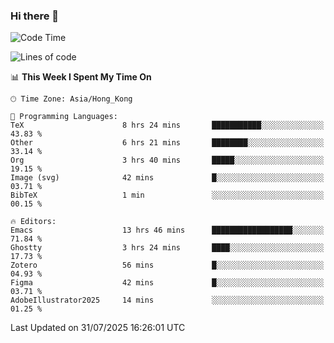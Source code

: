 ### Hi there 👋

<!--
**nicehiro/nicehiro** is a ✨ _special_ ✨ repository because its `README.md` (this file) appears on your GitHub profile.

Here are some ideas to get you started:

- 🔭 I’m currently working on ...
- 🌱 I’m currently learning ...
- 👯 I’m looking to collaborate on ...
- 🤔 I’m looking for help with ...
- 💬 Ask me about ...
- 📫 How to reach me: ...
- 😄 Pronouns: ...
- ⚡ Fun fact: ...
-->

<!--START_SECTION:waka-->
![Code Time](http://img.shields.io/badge/Code%20Time-854%20hrs%2020%20mins-blue)

![Lines of code](https://img.shields.io/badge/From%20Hello%20World%20I%27ve%20Written-1.7%20million%20lines%20of%20code-blue)

📊 **This Week I Spent My Time On** 

```text
🕑︎ Time Zone: Asia/Hong_Kong

💬 Programming Languages: 
TeX                      8 hrs 24 mins       ███████████░░░░░░░░░░░░░░   43.83 % 
Other                    6 hrs 21 mins       ████████░░░░░░░░░░░░░░░░░   33.14 % 
Org                      3 hrs 40 mins       █████░░░░░░░░░░░░░░░░░░░░   19.15 % 
Image (svg)              42 mins             █░░░░░░░░░░░░░░░░░░░░░░░░   03.71 % 
BibTeX                   1 min               ░░░░░░░░░░░░░░░░░░░░░░░░░   00.15 % 

🔥 Editors: 
Emacs                    13 hrs 46 mins      ██████████████████░░░░░░░   71.84 % 
Ghostty                  3 hrs 24 mins       ████░░░░░░░░░░░░░░░░░░░░░   17.73 % 
Zotero                   56 mins             █░░░░░░░░░░░░░░░░░░░░░░░░   04.93 % 
Figma                    42 mins             █░░░░░░░░░░░░░░░░░░░░░░░░   03.71 % 
AdobeIllustrator2025     14 mins             ░░░░░░░░░░░░░░░░░░░░░░░░░   01.25 % 
```


 Last Updated on 31/07/2025 16:26:01 UTC
<!--END_SECTION:waka-->
